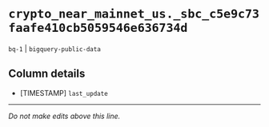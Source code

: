 # `crypto_near_mainnet_us._sbc_c5e9c73faafe410cb5059546e636734d`
`bq-1` | `bigquery-public-data`

## Column details
* [TIMESTAMP] `last_update`

-------------------------------------------------------------------------------
*Do not make edits above this line.*
